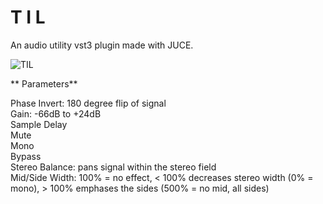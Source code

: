 # T I L

An audio utility vst3 plugin made with JUCE.

![TIL]( https://github.com/bbgreene/TIL/blob/master/Screenshots/MyUtility%20-%20gui.png?raw=true
 "TIL")
  
** Parameters**
 
 Phase Invert: 180 degree flip of signal\
 Gain: -66dB to +24dB\
 Sample Delay\
 Mute\
 Mono\
 Bypass\
 Stereo Balance: pans signal within the stereo field\
 Mid/Side Width: 100% = no effect, < 100% decreases stereo width (0% = mono), > 100% emphases the sides (500% = no mid, all sides)

